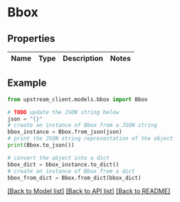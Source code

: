 # Bbox


## Properties

Name | Type | Description | Notes
------------ | ------------- | ------------- | -------------

## Example

```python
from upstream_client.models.bbox import Bbox

# TODO update the JSON string below
json = "{}"
# create an instance of Bbox from a JSON string
bbox_instance = Bbox.from_json(json)
# print the JSON string representation of the object
print(Bbox.to_json())

# convert the object into a dict
bbox_dict = bbox_instance.to_dict()
# create an instance of Bbox from a dict
bbox_from_dict = Bbox.from_dict(bbox_dict)
```
[[Back to Model list]](../README.md#documentation-for-models) [[Back to API list]](../README.md#documentation-for-api-endpoints) [[Back to README]](../README.md)


